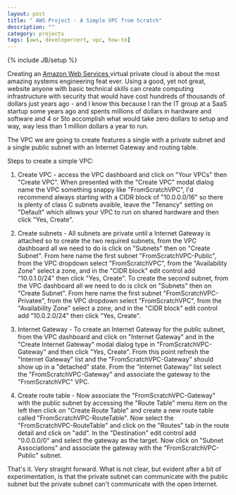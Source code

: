 ```yaml
---
layout: post
title: " AWS Project - A Simple VPC from Scratch"
description: ""
category: projects
tags: [aws, developercert, vpc, how-to]
---
```

{% include JB/setup %}

Creating an [Amazon Web Services ](https://aws.amazon.com/) virtual private cloud is about the most amazing systems engineering feat ever. Using a good, yet not great, website anyone with basic technical skills can create computing infrastructure with security that would have cost hundreds of thousands of dollars just years ago - and I know this because I ran the IT group at a SaaS startup some years ago and spents millions of dollars in hardware and software and 4 or 5to accomplish what would take zero dollars to setup and way, way less than 1 million dollars a year to run.

The VPC we are going to create features a single with a private subnet and a single public subnet with an Internet Gateway and routing table.

Steps to create a simple VPC:

1. Create VPC - access the VPC dashboard and click on "Your VPCs" then "Create VPC". When presented with the "Create VPC" modal dialog name the VPC something snappy like "FromScratchVPC", I'd recommend always starting with a CIDR block of "10.0.0.0/16" so there is plenty of class C subnets avaible, leave the "Tenancy" setting on "Default" which allows your VPC to run on shared hardware and then click "Yes, Create".

1. Create subnets - All subnets are private until a Internet Gateway is attached so to create the two required subnets, from the VPC dashboard all we need to do is click on "Subnets" then on "Create Subnet". From here name the first subnet "FromScratchVPC-Public", from the VPC dropdown select "FromScratchVPC", from the "Availability Zone" select a zone, and in the "CIDR block" edit control add "10.0.1.0/24" then click "Yes, Create". To create the second subnet, from the VPC dashboard all we need to do is click on "Subnets" then on "Create Subnet". From here name the first subnet "FromScratchVPC-Privatee", from the VPC dropdown select "FromScratchVPC", from the "Availability Zone" select a zone, and in the "CIDR block" edit control add "10.0.2.0/24" then click "Yes, Create".

1. Internet Gateway - To create an Internet Gateway for the public subnet, from the VPC dashboard and click on "Internet Gateway" and in the "Create Internet Gateway" modal dialog type in "FromScratchVPC-Gateway" and then click "Yes, Create". From this point refresh the "Internet Gateway" list and the "FromScratchVPC-Gateway" should show up in a "detached" state. From the "Internet Gateway" list select the "FromScratchVPC-Gateway" and associate the gateway to the "FromScratchVPC" VPC.

1. Create route table - Now associate the "FromScratchVPC-Gateway" with the public subnet by accessing the "Route Table" menu item on the left then click on "Create Route Table" and create a new route table called "FromScratchVPC-RouteTable". Now select the "FromScratchVPC-RouteTable" and click on the "Routes" tab in the route detail and click on "add". In the "Destination" edit control add "0.0.0.0/0" and select the gateway as the target. Now click on "Subnet Associations" and associate the gateway with the "FromScratchVPC-Public" subnet.

That's it. Very straight forward. What is not clear, but evident after a bit of experimentation, is that the private subnet can communicate with the public subnet but the private subnet can't communicate with the open Internet.
